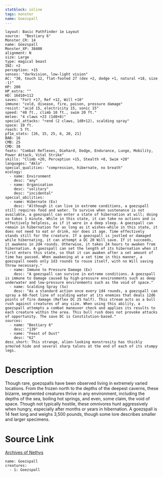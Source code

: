 ```yaml
---
statblock: inline
tags: monster
name: Goezspall
---
```

```statblock
layout: Basic Pathfinder 1e Layout
source:  "Bestiary 6"
Monster_CR: 14
name: Goezspall
Monster_XP: 38400
alignment: N
size: Large
type: magical beast
INI: +2
perception: +15
senses: "darkvision, low-light vision"
AC: "30, touch 12, flat-footed 27 (dex +2, dodge +1, natural +18, size -1)"
HP: 200
HP_extra: ""
HD: 16d10+112
saves: "Fort +17, Ref +12, Will +10"
immune: "cold, disease, fire, poison, pressure damage"
resist: "acid 15, electricity 15, sonic 15"
speed: "40 ft., climb 10 ft., swim 20 ft."
melee: "4 claws +23 (1d8+8)"
special_attacks: "rend (2 claws, 1d8+12), scalding spray"
space: 10 ft.
reach: 5 ft.
pf1e_stats: [26, 15, 25, 6, 20, 21]
BAB: 16
CMB: 25
CMD: 38
feats: "Combat Reflexes, Diehard, Dodge, Endurance, Lunge, Mobility, Power Attack, Vital Strike"
skills: "Climb +20, Perception +15, Stealth +8, Swim +20"
languages: "Aklo"
special_qualities: "compression, hibernate, no breath"
ecology:
  - name: Environment
    desc: "any"
  - name: Organisation
    desc: "solitary"
    desc: "incidental"
special_abilities:
  - name: Hibernate (Ex)
    desc: "Although it can live in extreme conditions, a goezspall still requires food and water. To survive when sustenance is not available, a goezspall can enter a state of hibernation at will; doing so takes 1 minute. While in this state, it can take no actions and is effectively helpless, as if it were in a deep sleep. A goezspall can remain in hibernation for as long as it wishes-while in this state, it does not need to eat or drink, nor does it age. Time effectively stands still for the creature. If a goezspall is jostled or damaged while hibernating, it can attempt a DC 20 Will save. If it succeeds, it awakens in 2d4 rounds. Otherwise, it takes 24 hours to awaken from hibernation. A goezspall can set the length of its hibernation when it first enters this state, so that it can awaken after a set amount of time has passed. When awakening at a set time in this manner, a goezspall needs only 1d3 rounds to rouse itself, with no Will saving throw necessary."
  - name: Immune to Pressure Damage (Ex)
    desc: "A goezspall can survive in extreme conditions. A goezspall is immune to damage caused by high-pressure environments such as deep underwater and low-pressure environments such as the void of space."
  - name: Scalding Spray (Su)
    desc: "As a standard action once every 1d4 rounds, a goezspall can spray a 60-foot line of scalding water at its enemies that deals 12d6 points of fire damage (Reflex DC 25 half). This stream acts as a bull rush against creatures of any size. When using this ability, a goezspall attempts a combat maneuver check and applies its results to each creature within the area. This bull rush does not provoke attacks of opportunity. The save DC is Constitution-based."
sources:
  - name: "Bestiary 6"
    desc: "139"
  - name: "Feast of Dust"
    desc: "62"
desc_short: This strange, alien-looking monstrosity has thickly armored hide and several sharp talons at the end of each of its stumpy legs.
```
# Description
Though rare, goezspalls have been observed living in extremely varied locations. From the frozen north to the depths of the deepest caverns, these bizarre, segmented creatures thrive in any environment, including the depths of the sea, boiling hot springs, and even, some claim, the void of space. Though not typically hostile, these omnivores hunt aggressively when hungry, especially after months or years in hibernation. A goezspall is 14 feet long and weighs 3,500 pounds, though some lore describes smaller and larger specimens.
# Source Link
[Archives of Nethys](https://aonprd.com/MonsterDisplay.aspx?ItemName=Goezspall)
```encounter-table
name: Goezspall
creatures:
  - 1: Goezspall
```
